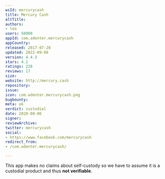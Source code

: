 ```yaml
---
wsId: mercurycash
title: Mercury Cash
altTitle: 
authors:
- leo
users: 50000
appId: com.adenter.mercurycash
appCountry: 
released: 2017-07-28
updated: 2022-09-06
version: 4.4.3
stars: 4.2
ratings: 228
reviews: 17
size: 
website: http://mercury.cash
repository: 
issue: 
icon: com.adenter.mercurycash.png
bugbounty: 
meta: ok
verdict: custodial
date: 2020-08-06
signer: 
reviewArchive: 
twitter: mercurycash
social:
- https://www.facebook.com/mercurycash
redirect_from:
- /com.adenter.mercurycash/

---
```


This app makes no claims about self-custody so we have to assume it is a
custodial product and thus **not verifiable**.
